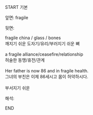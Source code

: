 START
기본

앞면:
fragile


뒷면:
<div>fragile china / glass / bones </div><div>깨지기 쉬운 도자기/유리/부러지기 쉬운 뼈</div><div><br></div><div><div>a fragile alliance/ceasefire/relationship </div><div>허술한 동맹/휴전/관계</div></div><div><br></div><div><div>Her father is now 86 and in fragile health. </div><div>그녀의 부친은 이제 86세시고 몸이 허약하시다.</div></div><div><br></div><div>부서지기 쉬운<br></div>


해석:

END